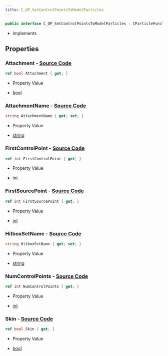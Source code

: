 ```yaml
---
title: C_OP_SetControlPointsToModelParticles
---
```


```csharp
public interface C_OP_SetControlPointsToModelParticles : CParticleFunctionOperator, CParticleFunction, ISchemaClass<CParticleFunction>, ISchemaClass<CParticleFunctionOperator>, ISchemaClass<C_OP_SetControlPointsToModelParticles>, ISchemaField, ISchemaClass, INativeHandle
```

- Implements

## Properties

### **Attachment** - [Source Code](https://github.com/swiftly-solution/swiftlys2/blob/main/managed/src/SwiftlyS2.Generated/Schemas/Interfaces/C_OP_SetControlPointsToModelParticles.cs#L28)

```csharp
ref bool Attachment { get; }
```

- Property Value

- [bool](https://learn.microsoft.com/dotnet/api/system.boolean)

### **AttachmentName** - [Source Code](https://github.com/swiftly-solution/swiftlys2/blob/main/managed/src/SwiftlyS2.Generated/Schemas/Interfaces/C_OP_SetControlPointsToModelParticles.cs#L18)

```csharp
string AttachmentName { get; set; }
```

- Property Value

- [string](https://learn.microsoft.com/dotnet/api/system.string)

### **FirstControlPoint** - [Source Code](https://github.com/swiftly-solution/swiftlys2/blob/main/managed/src/SwiftlyS2.Generated/Schemas/Interfaces/C_OP_SetControlPointsToModelParticles.cs#L20)

```csharp
ref int FirstControlPoint { get; }
```

- Property Value

- [int](https://learn.microsoft.com/dotnet/api/system.int32)

### **FirstSourcePoint** - [Source Code](https://github.com/swiftly-solution/swiftlys2/blob/main/managed/src/SwiftlyS2.Generated/Schemas/Interfaces/C_OP_SetControlPointsToModelParticles.cs#L24)

```csharp
ref int FirstSourcePoint { get; }
```

- Property Value

- [int](https://learn.microsoft.com/dotnet/api/system.int32)

### **HitboxSetName** - [Source Code](https://github.com/swiftly-solution/swiftlys2/blob/main/managed/src/SwiftlyS2.Generated/Schemas/Interfaces/C_OP_SetControlPointsToModelParticles.cs#L16)

```csharp
string HitboxSetName { get; set; }
```

- Property Value

- [string](https://learn.microsoft.com/dotnet/api/system.string)

### **NumControlPoints** - [Source Code](https://github.com/swiftly-solution/swiftlys2/blob/main/managed/src/SwiftlyS2.Generated/Schemas/Interfaces/C_OP_SetControlPointsToModelParticles.cs#L22)

```csharp
ref int NumControlPoints { get; }
```

- Property Value

- [int](https://learn.microsoft.com/dotnet/api/system.int32)

### **Skin** - [Source Code](https://github.com/swiftly-solution/swiftlys2/blob/main/managed/src/SwiftlyS2.Generated/Schemas/Interfaces/C_OP_SetControlPointsToModelParticles.cs#L26)

```csharp
ref bool Skin { get; }
```

- Property Value

- [bool](https://learn.microsoft.com/dotnet/api/system.boolean)

